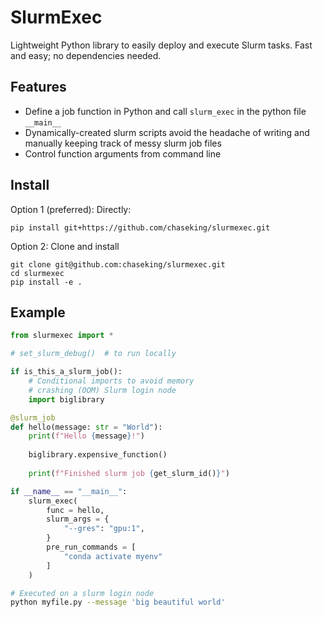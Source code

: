 # SlurmExec
Lightweight Python library to easily deploy and execute Slurm tasks. Fast and easy; no dependencies needed.

## Features
- Define a job function in Python and call `slurm_exec` in the python file `__main__`
- Dynamically-created slurm scripts avoid the headache of writing and manually keeping track of messy slurm job files
- Control function arguments from command line

## Install
Option 1 (preferred): Directly:
```
pip install git+https://github.com/chaseking/slurmexec.git
```

Option 2: Clone and install
```
git clone git@github.com:chaseking/slurmexec.git
cd slurmexec
pip install -e .
```

## Example
```python
from slurmexec import *

# set_slurm_debug()  # to run locally

if is_this_a_slurm_job():
    # Conditional imports to avoid memory
    # crashing (OOM) Slurm login node
    import biglibrary

@slurm_job
def hello(message: str = "World"):
    print(f"Hello {message}!")
    
    biglibrary.expensive_function()
    
    print(f"Finished slurm job {get_slurm_id()}")

if __name__ == "__main__":
    slurm_exec(
        func = hello,
        slurm_args = {
            "--gres": "gpu:1",
        }
        pre_run_commands = [
            "conda activate myenv"
        ]
    )
```

```bash
# Executed on a slurm login node
python myfile.py --message 'big beautiful world'
```